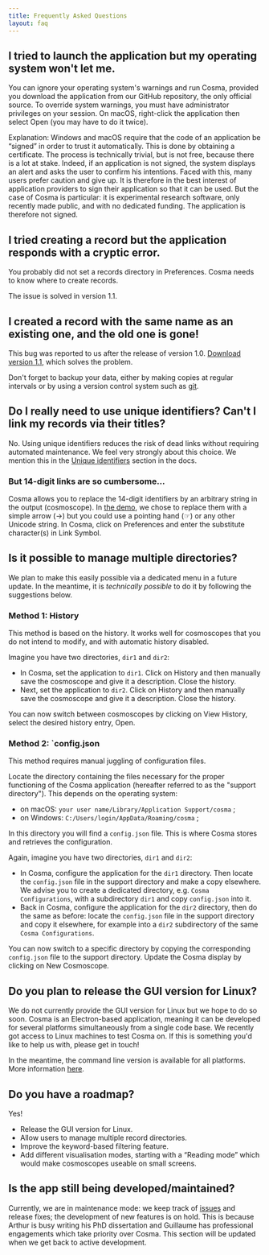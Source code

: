 ```yaml
---
title: Frequently Asked Questions
layout: faq
---
```


## I tried to launch the application but my operating system won't let me.

You can ignore your operating system's warnings and run Cosma, provided you download the application from our GitHub repository, the only official source. To override system warnings, you must have administrator privileges on your session. On macOS, right-click the application then select Open (you may have to do it twice).

Explanation: Windows and macOS require that the code of an application be “signed” in order to trust it automatically. This is done by obtaining a certificate. The process is technically trivial, but is not free, because there is a lot at stake. Indeed, if an application is not signed, the system displays an alert and asks the user to confirm his intentions. Faced with this, many users prefer caution and give up. It is therefore in the best interest of application providers to sign their application so that it can be used. But the case of Cosma is particular: it is experimental research software, only recently made public, and with no dedicated funding. The application is therefore not signed.

## I tried creating a record but the application responds with a cryptic error.

You probably did not set a records directory in Preferences. Cosma needs to know where to create records.

The issue is solved in version 1.1.

## I created a record with the same name as an existing one, and the old one is gone!

This bug was reported to us after the release of version 1.0. [Download version 1.1](https://github.com/graphlab-fr/cosma/releases/latest), which solves the problem.

Don't forget to backup your data, either by making copies at regular intervals or by using a version control system such as [git](https://git-scm.com).

## Do I really need to use unique identifiers? Can't I link my records via their titles?

No. Using unique identifiers reduces the risk of dead links without requiring automated maintenance. We feel very strongly about this choice. We mention this in the [Unique identifiers](https://cosma.graphlab.fr/en/docs/user-manual/#unique-identifiers) section in the docs.

### But 14-digit links are so cumbersome…

Cosma allows you to replace the 14-digit identifiers by an arbitrary string in the output (cosmoscope). In [the demo](/en/demo.html), we chose to replace them with a simple arrow (→) but you could use a pointing hand (☞) or any other Unicode string. In Cosma, click on Preferences and enter the substitute character(s) in Link Symbol.

## Is it possible to manage multiple directories?

We plan to make this easily possible via a dedicated menu in a future update. In the meantime, it is *technically possible* to do it by following the suggestions below.

### Method 1: History

This method is based on the history. It works well for cosmoscopes that you do not intend to modify, and with automatic history disabled.

Imagine you have two directories, `dir1` and `dir2`:

- In Cosma, set the application to `dir1`. Click on History and then manually save the cosmoscope and give it a description. Close the history.
- Next, set the application to `dir2`. Click on History and then manually save the cosmoscope and give it a description. Close the history.

You can now switch between cosmoscopes by clicking on View History, select the desired history entry, Open.

### Method 2: `config.json

This method requires manual juggling of configuration files.

Locate the directory containing the files necessary for the proper functioning of the Cosma application (hereafter referred to as the "support directory"). This depends on the operating system:

- on macOS: `your user name/Library/Application Support/cosma` ;
- on Windows: `C:/Users/login/AppData/Roaming/cosma` ;

In this directory you will find a `config.json` file. This is where Cosma stores and retrieves the configuration.

Again, imagine you have two directories, `dir1` and `dir2`:

- In Cosma, configure the application for the `dir1` directory. Then locate the `config.json` file in the support directory and make a copy elsewhere. We advise you to create a dedicated directory, e.g. `Cosma Configurations`, with a subdirectory `dir1` and copy `config.json` into it.
- Back in Cosma, configure the application for the `dir2` directory, then do the same as before: locate the `config.json` file in the support directory and copy it elsewhere, for example into a `dir2` subdirectory of the same `Cosma Configurations`.

You can now switch to a specific directory by copying the corresponding `config.json` file to the support directory. Update the Cosma display by clicking on New Cosmoscope.

## Do you plan to release the GUI version for Linux?

We do not currently provide the GUI version for Linux but we hope to do so soon. Cosma is an Electron-based application, meaning it can be developed for several platforms simultaneously from a single code base. We recently got access to Linux machines to test Cosma on. If this is something you'd like to help us with, please get in touch!

In the meantime, the command line version is available for all platforms. More information [here](/en/blog/cosma-cli-1-0/).

## Do you have a roadmap?

Yes!

- Release the GUI version for Linux.
- Allow users to manage multiple record directories.
- Improve the keyword-based filtering feature.
- Add different visualisation modes, starting with a “Reading mode” which would make cosmoscopes useable on small screens.

## Is the app still being developed/maintained?

Currently, we are in maintenance mode: we keep track of [issues](https://github.com/graphlab-fr/cosma/issues) and release fixes; the development of new features is on hold. This is because Arthur is busy writing his PhD dissertation and Guillaume has professional engagements which take priority over Cosma. This section will be updated when we get back to active development.